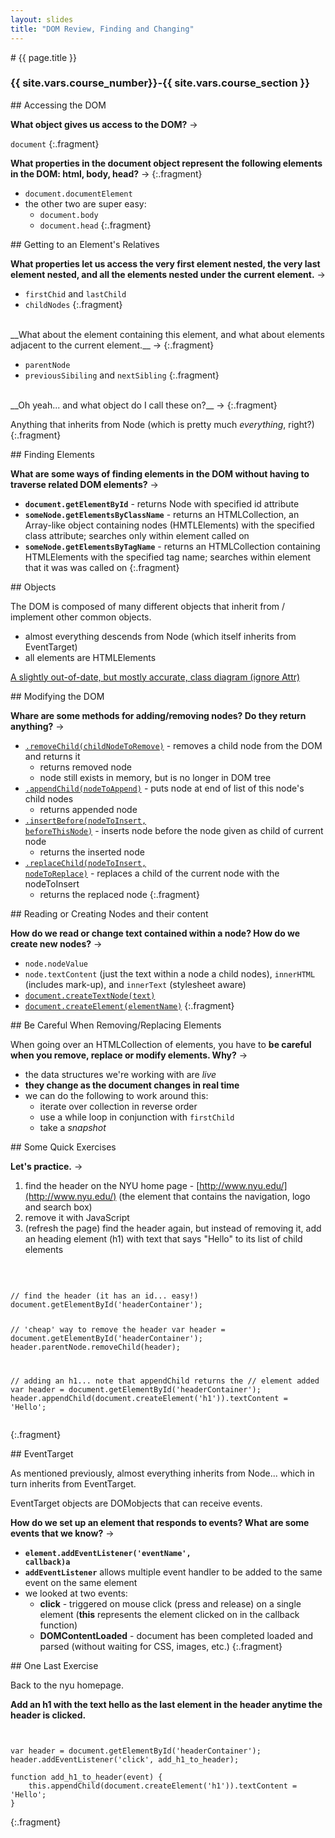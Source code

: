```yaml
---
layout: slides
title: "DOM Review, Finding and Changing"
---
```

<section markdown="block" class="intro-slide">
# {{ page.title }}

### {{ site.vars.course_number}}-{{ site.vars.course_section }}

<p><small></small></p>
</section>

<section markdown="block">
## Accessing the DOM

__What object gives us access to the DOM?__ &rarr;

<code>document</code>
{:.fragment}

__What properties in the document object represent the following elements in the DOM: html, body, head?__ &rarr;
{:.fragment}

* <code>document.documentElement</code>
* the other two are super easy:
	* <code>document.body</code>
	* <code>document.head</code>
{:.fragment}
</section>

<section markdown="block">
## Getting to an Element's Relatives

__What properties let us access the very first element nested, the very last element nested, and all the elements nested under the current element.__ &rarr;

* <code>firstChid</code> and <code>lastChild</code>
* <code>childNodes</code>
{:.fragment}

<br>
__What about the element containing this element, and what about elements adjacent to the current element.__ &rarr;
{:.fragment}

* <code>parentNode</code>
* <code>previousSibiling</code> and <code>nextSibling</code>
{:.fragment}

<br>
__Oh yeah... and what object do I call these on?__ &rarr;
{:.fragment}

Anything that inherits from Node (which is pretty much _everything_, right?)
{:.fragment}
</section>

<section markdown="block">
## Finding Elements

__What are some ways of finding elements in the DOM without having to traverse related DOM elements?__ &rarr;

* __<code>document.getElementById</code>__ - returns Node with specified id attribute
* __<code>someNode.getElementsByClassName</code>__ - returns an HTMLCollection, an Array-like object containing nodes (HMTLElements) with the specified class attribute; searches only within element called on
* __<code>someNode.getElementsByTagName</code>__ - returns an HTMLCollection containing HTMLElements with the specified tag name; searches within element that it was was called on 
{:.fragment}
</section>

<section markdown="block">
## Objects

The DOM is composed of many different objects that inherit from / implement other common objects.

* almost everything descends from Node (which itself inherits from EventTarget)
* all elements are HTMLElements

[A slightly out-of-date, but mostly accurate, class diagram (ignore Attr)](http://web.stanford.edu/class/cs98si/slides/the-document-object-model.html)
</section>

<section markdown="block">
## Modifying the DOM

__Whare are some methods for adding/removing nodes? Do they return anything?__ &rarr;

* [<code>.removeChild(childNodeToRemove)</code>](https://developer.mozilla.org/en-US/docs/Web/API/Node.removeChild) - removes a child node from the DOM and returns it
	* returns removed node
	* node still exists in memory, but is no longer in DOM tree
* [<code>.appendChild(nodeToAppend)</code>](https://developer.mozilla.org/en-US/docs/Web/API/Node.appendChild) - puts node at end of list of this node's child nodes
	* returns appended node
* [<code>.insertBefore(nodeToInsert, beforeThisNode)</code>](https://developer.mozilla.org/en-US/docs/Web/API/Node.insertBefore) - inserts node before the node given as child of current node
	* returns the inserted node
* [<code>.replaceChild(nodeToInsert, nodeToReplace)</code>](https://developer.mozilla.org/en-US/docs/Web/API/Node.replaceChild) - replaces a child of the current node with the nodeToInsert
	* returns the replaced node
{:.fragment}
</section>

<section markdown="block">
## Reading or Creating Nodes and their content

__How do we read or change text contained within a node? How do we create new nodes?__ &rarr;

* <code>node.nodeValue</code>
* <code>node.textContent</code> (just the text within a node a child nodes), <code>innerHTML</code> (includes mark-up), and <code>innerText</code> (stylesheet aware)
* [<code>document.createTextNode(text)</code>](https://developer.mozilla.org/en-US/docs/Web/API/document.createTextNode)
* [<code>document.createElement(elementName)</code>](https://developer.mozilla.org/en-US/docs/Web/API/document.createElement)
{:.fragment}
</section>

<section markdown="block">
## Be Careful When Removing/Replacing Elements

When going over an HTMLCollection of elements, you have to __be careful when you remove, replace or modify elements. Why?__ &rarr;

* the data structures we're working with are _live_
* __they change as the document changes in real time__
* we can do the following to work around this:
	* iterate over collection in reverse order
	* use a while loop in conjunction with <code>firstChild</code>
	* take a _snapshot_

</section>
<section markdown="block">
## Some Quick Exercises

__Let's practice.__ &rarr;

1. find the header on the NYU home page - [http://www.nyu.edu/](http://www.nyu.edu/) (the element that contains the navigation, logo and search box)
2. remove it with JavaScript
3. (refresh the page) find the header again, but instead of removing it, add an heading element (h1) with text that says "Hello" to its list of child elements

<br>
<pre><code data-trim contenteditable>
// find the header (it has an id... easy!)
document.getElementById('headerContainer');

// 'cheap' way to remove the header
var header = document.getElementById('headerContainer');
header.parentNode.removeChild(header);

// adding an h1... note that appendChild returns the 
// element added
var header = document.getElementById('headerContainer');
header.appendChild(document.createElement('h1')).textContent = 'Hello';
</code></pre>
{:.fragment}
</section>

<section markdown="block">
## EventTarget

As mentioned previously, almost everything inherits from Node... which in turn inherits from EventTarget.

EventTarget objects are DOMobjects that can receive events.

__How do we set up an element that responds to events? What are some events that we know?__ &rarr;

* __<code>element.addEventListener('eventName', callback)a</code>__
* __<code>addEventListener</code>__ allows multiple event handler to be added to the same event on the same element
* we looked at two events:
	* __click__ - triggered on mouse click (press and release) on a single element (__this__ represents the element clicked on in the callback function)
	* __DOMContentLoaded__ - document has been completed loaded and parsed (without waiting for CSS, images, etc.)
{:.fragment}
</section>


<section markdown="block">
## One Last Exercise

Back to the nyu homepage.

__Add an h1 with the text hello as the last element in the header anytime the header is clicked.__

<pre><code data-trim contenteditable>

var header = document.getElementById('headerContainer');
header.addEventListener('click', add_h1_to_header);

function add_h1_to_header(event) {
	this.appendChild(document.createElement('h1')).textContent = 'Hello';
}
</code></pre>
{:.fragment}
</section>
